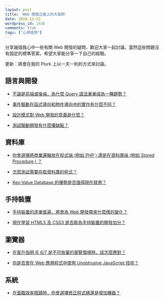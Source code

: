 ```yaml
---
layout: post
title: 'Web 開發之路上的大哉問'
date: 2010-12-22
wordpress_id: 1430
comments: true
tags: ["心得感想"]
---
```


分享幾個我心中一些有關 Web 開發的疑問，歡迎大家一起討論。當然這些問題沒有固定的標準答案，希望大家能分享一下自己的經驗。

更新：將會在我的 Plurk 上以一天一則的方式來討論。

<!--more-->

## 語言與開發

* [不論是前端或後端，為什麼 Query 語法漸漸成為一種趨勢？](http://www.plurk.com/p/9pzahs)

* [事件驅動在函式導向和物件導向中的實作有什麼不同？](http://www.plurk.com/p/9qh9vl)

* [設計模式對 Web 開發的意義是什麼？](http://www.plurk.com/p/9re6ir)

* [測試驅動開發有什麼優缺點？](http://www.plurk.com/p/9t6qxz)



## 資料庫

* [你會選擇將商業邏輯放在程式端 (例如 PHP ) 還是在資料庫端 (例如 Stored Procedure ) ？](http://www.plurk.com/p/9tvem8)

* [怎麼測試需要存取資料庫的程式？](http://www.plurk.com/p/9uj679)

* [Key-Value Database 的優勢是否值得現在就用？](http://www.plurk.com/p/9v9f7y)



## 手持裝置

* [手持裝置的逐漸普遍，將會為 Web 開發帶來什麼樣的變化？](http://www.plurk.com/p/9vxtl7)

* [現在學習 HTML5 及 CSS3 是否能為手持裝置的開發加分？](http://www.plurk.com/p/9ygr3p)



## 瀏覽器

* [在客戶指明 IE 6/7 是不可放棄的瀏覽環境時，該怎麼應對？](http://www.plurk.com/p/9z5dsq)

* [你是否會在 Web 應用程式中使用 Unobtrusive JavaScript 技術？](http://www.plurk.com/p/9ztz96)



## 系統

* [在面臨效率瓶頸時，你會選擇修正程式碼還是增加機器？](http://www.plurk.com/p/a0js9i)


